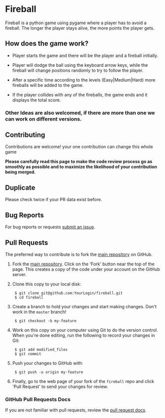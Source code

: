 # Fireball
Fireball is a python game using pygame where a player has to avoid a fireball. The longer the player stays alive, the more points the player gets.

## How does the game work?
 - Player starts the game and there will be the player and a fireball initially.  
 
 - Player will dodge the ball using the keyboard arrow keys, while the fireball will change positions randomly to try to follow the player.  

 - After a specific time according to the levels (Easy|Medium|Hard) more fireballs will be added to the game.  
 - If the player collides with any of the fireballs, the game ends and it displays the total score. 


### Other Ideas are also welcomed, if there are more than one we can work on different versions.

## Contributing

Contributions are welcome!
your one contribution can change this whole game

**Please carefully read this page to make the code review process go as smoothly as possible and to maximize the likelihood of your contribution being merged.**

## Duplicate 

Please check twice if your PR data exist before.

## Bug Reports

For bug reports or requests [submit an issue](https://github.com/bhansa/fireball/issues).

## Pull Requests

The preferred way to contribute is to fork the
[main repository](https://github.com/bhansa/fireball) on GitHub.

1. Fork the [main repository](https://github.com/bhansa/fireball).  Click on the 'Fork' button near the top of the page.  This creates a copy of the code under your account on the GitHub server.

2. Clone this copy to your local disk:

        $ git clone git@github.com:YourLogin/fireball.git
        $ cd fireball

3. Create a branch to hold your changes and start making changes. Don't work in the `master` branch!

        $ git checkout -b my-feature

4. Work on this copy on your computer using Git to do the version control. When you're done editing, run the following to record your changes in Git:

        $ git add modified_files
        $ git commit

5. Push your changes to GitHub with:

        $ git push -u origin my-feature

6. Finally, go to the web page of your fork of the `fireball` repo and click 'Pull Request' to send your changes for review.

### GitHub Pull Requests Docs

If you are not familiar with pull requests, review the [pull request docs](https://help.github.com/articles/using-pull-requests/).
